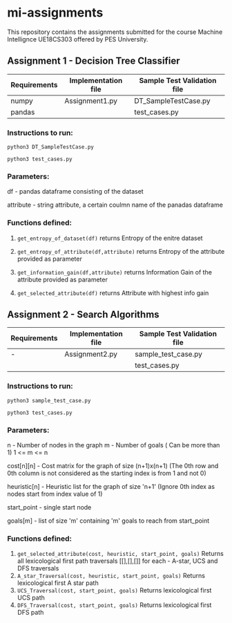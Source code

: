 # mi-assignments
This repository contains the assignments submitted for the course Machine Intellignce UE18CS303 offered by PES University.

## Assignment 1 - Decision Tree Classifier

| Requirements  | Implementation file | Sample Test Validation file |
| --------------| ------------------- | --------------------------- |
| numpy         | Assignment1.py      | DT_SampleTestCase.py        |
| pandas        |                     | test_cases.py               |               

### Instructions to run:
```python3 DT_SampleTestCase.py```

```python3 test_cases.py```

### Parameters:

df - pandas dataframe consisting of the dataset

attribute - string attribute, a certain coulmn name of the panadas dataframe

### Functions defined:
1) ```get_entropy_of_dataset(df)``` returns Entropy of the enitre dataset  

2) ```get_entropy_of_attribute(df,attribute)``` returns Entropy of the attribute provided as parameter

3) ```get_information_gain(df,attribute)``` returns Information Gain of the attribute provided as parameter 

4) ```get_selected_attribute(df)```  returns Attribute with highest info gain



## Assignment 2 - Search Algorithms

| Requirements  | Implementation file | Sample Test Validation file |
| --------------| ------------------- | --------------------------- |
| -             | Assignment2.py      | sample_test_case.py         |            
|               |                     | test_cases.py               | 

### Instructions to run:
```python3 sample_test_case.py```

```python3 test_cases.py```

### Parameters:

n - Number of nodes in the graph
m - Number of goals ( Can be more than 1)
1 <= m <= n

cost[n][n] - Cost matrix for the graph of size (n+1)x(n+1)
(The 0th row and 0th column is not considered as the starting index is from 1 and not 0)

heuristic[n] - Heuristic list for the graph of size 'n+1'
(Ignore 0th index as nodes start from index value of 1)

start_point - single start node

goals[m] - list of size 'm' containing 'm' goals to reach from start_point

### Functions defined: 
1) ```get_selected_attribute(cost, heuristic, start_point, goals)``` Returns all lexicological first path traversals [[],[],[]] for each - A-star, UCS and DFS traversals
2)  ```A_star_Traversal(cost, heuristic, start_point, goals)``` Returns lexicological first A star path
3)  ```UCS_Traversal(cost, start_point, goals)``` Returns lexicological first UCS path
4)  ```DFS_Traversal(cost, start_point, goals)``` Returns lexicological first DFS path


